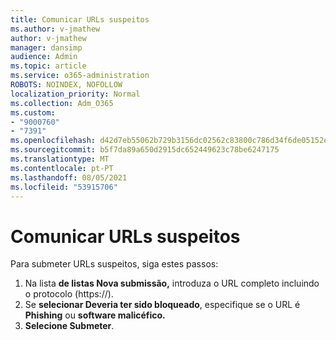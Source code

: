 ```yaml
---
title: Comunicar URLs suspeitos
ms.author: v-jmathew
author: v-jmathew
manager: dansimp
audience: Admin
ms.topic: article
ms.service: o365-administration
ROBOTS: NOINDEX, NOFOLLOW
localization_priority: Normal
ms.collection: Adm_O365
ms.custom:
- "9000760"
- "7391"
ms.openlocfilehash: d42d7eb55062b729b3156dc02562c83800c786d34f6de05152e7e09fa88ab71b
ms.sourcegitcommit: b5f7da89a650d2915dc652449623c78be6247175
ms.translationtype: MT
ms.contentlocale: pt-PT
ms.lasthandoff: 08/05/2021
ms.locfileid: "53915706"
---
```

# <a name="report-suspicious-urls"></a>Comunicar URLs suspeitos

Para submeter URLs suspeitos, siga estes passos:

1. Na lista **de listas Nova submissão,** introduza o URL completo incluindo o protocolo (https://).
2. Se **selecionar Deveria ter sido bloqueado**, especifique se o URL é **Phishing** ou **software malicéfico.**
3. **Selecione Submeter**.
